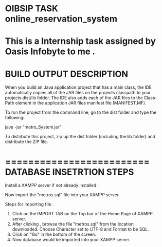 # OIBSIP TASK online_reservation_system
This is a Internship task assigned by Oasis Infobyte to me .
========================
BUILD OUTPUT DESCRIPTION
========================

When you build an Java application project that has a main class, 
the IDE
automatically copies all of the JAR
files on the projects classpath to your projects dist/lib folder. 
The IDE
also adds each of the JAR files to the Class-Path element in the application
JAR files manifest file (MANIFEST.MF).


To run the project from the command line, go to the dist folder and
type the following:

java -jar "metro_System.jar" 


To distribute this project, zip up the dist folder (including the lib folder)
and distribute the ZIP file.

=========================
DATABASE INSETRTION STEPS
=========================

Install a XAMPP server if not already installed .

Now import the "metros.sql" file into your XAMPP server

Steps for Importing file :
1. Click on the IMPORT TAB on the Top bar of the Home Page of XAMPP server.
2. After clicking , browse the file "metros.sql" from the location downloaded.
	Choose Character set to UTF-8 and Format to be SQL.
3. Click on "Go" in the bottom of the screen.
4. Now database would be imported into your XAMPP server.
  
